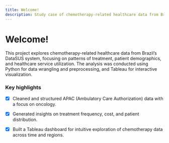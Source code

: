 ```yaml
---
title: Welcome!
description: Study case of chemotherapy-related healthcare data from Brazil DataSUS system.
---
```


# Welcome!

 This project explores chemotherapy-related healthcare data from Brazil’s DataSUS system, focusing on patterns of treatment, patient demographics, and healthcare service utilization. The analysis was conducted using Python for data wrangling and preprocessing, and Tableau for interactive visualization.

### Key highlights

- [x] Cleaned and structured APAC (Ambulatory Care Authorization) data with a focus on oncology.
- [x] Generated insights on treatment frequency, cost, and patient distribution.
- [x] Built a Tableau dashboard for intuitive exploration of chemotherapy data across time and regions.

